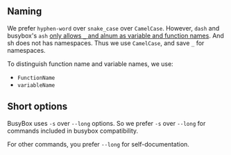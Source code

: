## Naming

We prefer `hyphen-word` over `snake_case` over `CamelCase`.
However, `dash` and busybox's `ash` [only allows `_` and alnum as variable and
function names][alnum].
And sh does not has namespaces. Thus we use `CamelCase`, and save `_` for
namespaces.

[alnum]: https://github.com/mirror/busybox/blob/1_23_stable/libbb/endofname.c

To distinguish function name and variable names, we use:

- `FunctionName`
- `variableName`

## Short options

BusyBox uses `-s` over `--long` options. So we prefer `-s` over `--long` for
commands included in busybox compatibility.

For other commands, you prefer `--long` for self-documentation.





